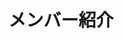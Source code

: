 ---
title: メンバー紹介 # Title shown on the section
type: landing

sections:
  - block: people
    content:
      title: メンバー紹介
      # Choose which groups/teams of users to display.
      user_groups:
         - 職員
         - 学生
        #  - 研究員
         - 社会人学生
         - 卒業生
      sort_by: 'Params.weight' # Or 'Rank' etc.
      sort_ascending: false
    design:
      show_social: false
      show_interests: false
      show_role: true
      show_organizations: false
---